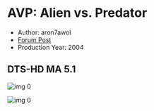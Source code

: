 # AVP: Alien vs. Predator

* Author: aron7awol
* [Forum Post](https://www.avsforum.com/threads/bass-eq-for-filtered-movies.2995212/post-57520316)
* Production Year: 2004

## DTS-HD MA 5.1

![img 0](https://i.imgur.com/CnC8uEA.jpg)

![img 0](https://i.imgur.com/zzCHXE5.jpg)

